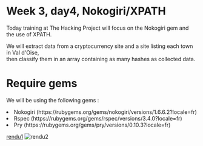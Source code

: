 # Week 3, day4, Nokogiri/XPATH
<p>Today training at The Hacking Project will focus on the Nokogiri gem and the use of XPATH.</p>
<p>We will extract data from a cryptocurrency site and a site listing each town in Val d'Oise,</br>
then classify them in an array containing as many hashes as collected data.                   </p>

# Require gems 

<p>We will be using the following gems :</p>
<li>Nokogiri (https://rubygems.org/gems/nokogiri/versions/1.6.6.2?locale=fr)</li>
<li>Rspec (https://rubygems.org/gems/rspec/versions/3.4.0?locale=fr)</li>
<li>Pry (https://rubygems.org/gems/pry/versions/0.10.3?locale=fr)</li>

[rendu1](https://user-images.githubusercontent.com/97508821/151449289-323e9491-4777-4cbd-9e6e-db7e6e09c94a.png)
![rendu2](https://user-images.githubusercontent.com/97508821/151449291-04e0df1f-ca6b-45ef-8d85-aaecea1abca1.png)

